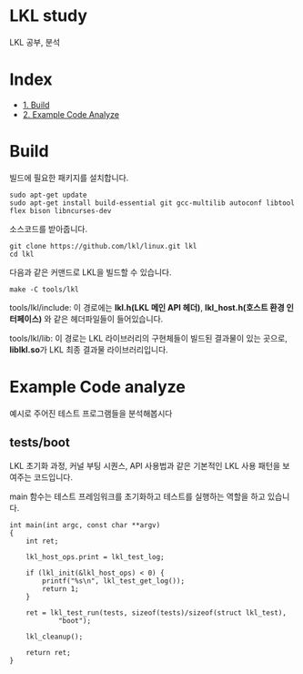 # LKL study
LKL 공부, 분석

# Index
- [1. Build](#build)
- [2. Example Code Analyze](#example-code-analyze)

# Build
빌드에 필요한 패키지를 설치합니다. 
```
sudo apt-get update
sudo apt-get install build-essential git gcc-multilib autoconf libtool flex bison libncurses-dev
```

소스코드를 받아줍니다.
```
git clone https://github.com/lkl/linux.git lkl
cd lkl
```

다음과 같은 커맨드로 LKL을 빌드할 수 있습니다.
```
make -C tools/lkl
```
tools/lkl/include: 이 경로에는 **lkl.h(LKL 메인 API 헤더)**, **lkl_host.h(호스트 환경 인터페이스)** 와 같은 헤더파일들이 들어있습니다.

tools/lkl/lib: 이 경로는 LKL 라이브러리의 구현체들이 빌드된 결과물이 있는 곳으로, **liblkl.so**가 LKL 최종 결과물 라이브러리입니다.

# Example Code analyze
예시로 주어진 테스트 프로그램들을 분석해봅시다

## tests/boot
LKL 초기화 과정, 커널 부팅 시퀀스, API 사용법과 같은 기본적인 LKL 사용 패턴을 보여주는 코드입니다.

main 함수는 테스트 프레임워크를 초기화하고 테스트를 실행하는 역할을 하고 있습니다.

```
int main(int argc, const char **argv)
{
	int ret;

	lkl_host_ops.print = lkl_test_log;

	if (lkl_init(&lkl_host_ops) < 0) {
		printf("%s\n", lkl_test_get_log());
		return 1;
	}

	ret = lkl_test_run(tests, sizeof(tests)/sizeof(struct lkl_test),
			"boot");

	lkl_cleanup();

	return ret;
}
```

